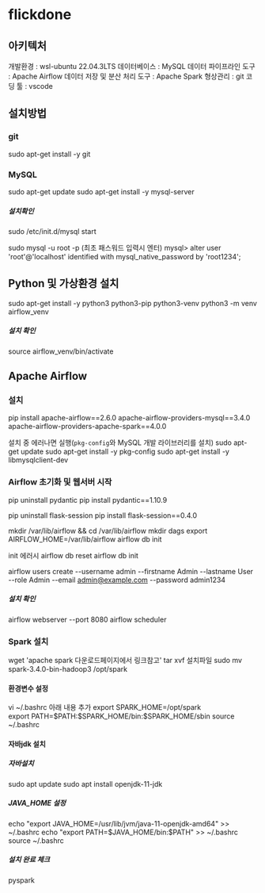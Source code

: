 # flickdone

## 아키텍처
개발환경 : wsl-ubuntu 22.04.3LTS 
데이터베이스 : MySQL 
데이터 파이프라인 도구 : Apache Airflow 
데이터 저장 및 분산 처리 도구 : Apache Spark 
형상관리 : git 
코딩 툴 : vscode

## 설치방법
### git
sudo apt-get install -y git

### MySQL
sudo apt-get update
sudo apt-get install -y mysql-server
##### 설치확인
sudo /etc/init.d/mysql start

sudo mysql -u root -p (최초 패스워드 입력시 엔터)
mysql> alter user 'root'@'localhost' identified with mysql_native_password by 'root1234'; 

## Python 및 가상환경 설치
sudo apt-get install -y python3 python3-pip python3-venv
python3 -m venv airflow_venv
##### 설치 확인
source airflow_venv/bin/activate

## Apache Airflow
### 설치
pip install apache-airflow\==2.6.0 apache-airflow-providers-mysql\==3.4.0 apache-airflow-providers-apache-spark\==4.0.0

설치 중 에러나면 실행(`pkg-config`와 MySQL 개발 라이브러리를 설치)
sudo apt-get update 
sudo apt-get install -y pkg-config
sudo apt-get install -y libmysqlclient-dev
###  Airflow 초기화 및 웹서버 시작
pip uninstall pydantic
pip install pydantic\==1.10.9

pip uninstall flask-session 
pip install flask-session\==0.4.0

mkdir /var/lib/airflow && cd /var/lib/airflow
mkdir dags
export AIRFLOW_HOME=/var/lib/airflow
airflow db init

init 에러시
airflow db reset
airflow db init

airflow users create --username admin --firstname Admin --lastname User --role Admin --email admin@example.com --password admin1234
##### 설치 확인
airflow webserver --port 8080
airflow scheduler

### Spark 설치
wget 'apache spark 다운로드페이지에서 링크참고'
tar xvf 설치파일
sudo mv spark-3.4.0-bin-hadoop3 /opt/spark

#### 환경변수 설정
vi ~/.bashrc
아래 내용 추가
export SPARK_HOME=/opt/spark  
export PATH=\$PATH:\$SPARK_HOME/bin:\$SPARK_HOME/sbin
source ~/.bashrc

#### 자바jdk 설치
##### 자바설치
sudo apt update 
sudo apt install openjdk-11-jdk

##### JAVA_HOME 설정
echo "export JAVA_HOME=/usr/lib/jvm/java-11-openjdk-amd64" >> ~/.bashrc 
echo "export PATH=\$JAVA_HOME/bin:\$PATH" >> ~/.bashrc
source ~/.bashrc

##### 설치 완료 체크
pyspark

